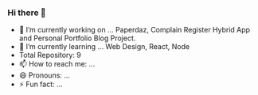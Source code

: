 ### Hi there 👋

- 🔭 I’m currently working on ... Paperdaz, Complain Register Hybrid App and  Personal Portfolio Blog Project.
- 🌱 I’m currently learning ... Web Design, React, Node
- Total Repository: 9
- 📫 How to reach me: ...
- 😄 Pronouns: ...
- ⚡ Fun fact: ...

